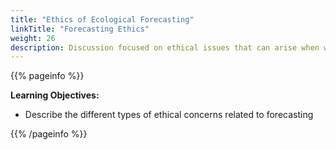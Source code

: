 ```yaml
---
title: "Ethics of Ecological Forecasting"
linkTitle: "Forecasting Ethics"
weight: 26
description: Discussion focused on ethical issues that can arise when we make predictions about the future
---
```


{{% pageinfo %}}

**Learning Objectives:**
* Describe the different types of ethical concerns related to forecasting


{{% /pageinfo %}}


